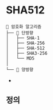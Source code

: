 SHA512
=============
````
📂 암호화 알고리즘
├── 📂 단방향
│   ├── SHA-1
│   ├── SHA-256
│   ├── SHA-512
│   ├── SHA3-256
│   └── MD5
│
└── 📂 양방향
````
- 
## 정의

## 
